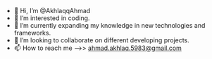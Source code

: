 - 👋 Hi, I’m @AkhlaqqAhmad
- 👀 I’m interested in coding.
- 🌱 I’m currently expanding my knowledge in new technologies and frameworks.
- 💞️ I’m looking to collaborate on different developing projects.
- 📫 How to reach me -->> ahmad.akhlaq.5983@gmail.com

<!---
AkhlaqqAhmad/AkhlaqqAhmad is a ✨ special ✨ repository because its `README.md` (this file) appears on your GitHub profile.
You can click the Preview link to take a look at your changes.
--->
